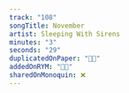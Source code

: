 ```yaml
---
track: "108"
songTitle: November
artist: Sleeping With Sirens
minutes: "3"
seconds: "29"
duplicatedOnPaper: "👍🏻"
addedOnRYM: "👍🏻"
sharedOnMonoquin: ❌
---
```

